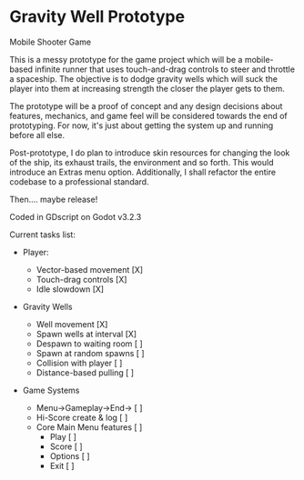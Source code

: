 # Gravity Well Prototype
 Mobile Shooter Game

 This is a messy prototype for the game project which will be a mobile-based infinite runner that uses touch-and-drag controls to steer and throttle a spaceship. The objective is to dodge gravity wells which will suck the player into them at increasing strength the closer the player gets to them.

 The prototype will be a proof of concept and any design decisions about features, mechanics, and game feel will be considered towards the end of prototyping. For now, it's just about getting the system up and running before all else.

 Post-prototype, I do plan to introduce skin resources for changing the look of the ship, its exhaust trails, the environment and so forth. This would introduce an Extras menu option. Additionally, I shall refactor the entire codebase to a professional standard.

 Then.... maybe release!

 Coded in GDscript on Godot v3.2.3

 Current tasks list:
 - Player:
   - Vector-based movement	[X]
   - Touch-drag controls	[X]
   - Idle slowdown		[X]

 - Gravity Wells
   - Well movement		[X]
   - Spawn wells at interval	[X]
   - Despawn to waiting room	[ ]
   - Spawn at random spawns 	[ ]
   - Collision with player	[ ]
   - Distance-based pulling	[ ]

 - Game Systems
   - Menu->Gameplay->End->	[ ]
   - Hi-Score create & log	[ ]
   - Core Main Menu features	[ ]
     - Play	[ ]
     - Score	[ ]
     - Options	[ ]
     - Exit	[ ]